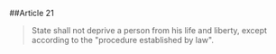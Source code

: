 ##Article 21
 > State shall not deprive a person from his life and liberty, except according to the "procedure established by law".
 > 

